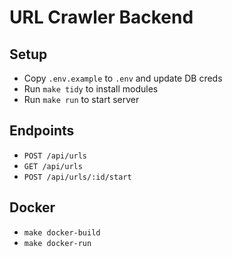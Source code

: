 # URL Crawler Backend

## Setup
- Copy `.env.example` to `.env` and update DB creds
- Run `make tidy` to install modules
- Run `make run` to start server

## Endpoints
- `POST /api/urls`
- `GET /api/urls`
- `POST /api/urls/:id/start`

## Docker
- `make docker-build`
- `make docker-run`